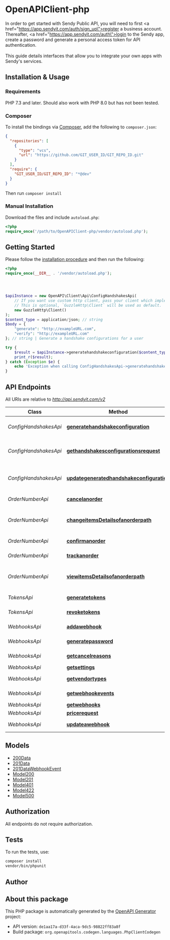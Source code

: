 # OpenAPIClient-php


  In order to get started with Sendy Public API, you will need to first <a href=\"https://app.sendyit.com/auth/sign_up\">register a business account</a>.<br>
  Thereafter, <a href=\"https://app.sendyit.com/auth\">login</a> to the Sendy app, create a password and generate a personal access token for API authentication.<br><br>
  This guide details interfaces that allow you to integrate your own apps with Sendy's services.<br>



## Installation & Usage

### Requirements

PHP 7.3 and later.
Should also work with PHP 8.0 but has not been tested.

### Composer

To install the bindings via [Composer](https://getcomposer.org/), add the following to `composer.json`:

```json
{
  "repositories": [
    {
      "type": "vcs",
      "url": "https://github.com/GIT_USER_ID/GIT_REPO_ID.git"
    }
  ],
  "require": {
    "GIT_USER_ID/GIT_REPO_ID": "*@dev"
  }
}
```

Then run `composer install`

### Manual Installation

Download the files and include `autoload.php`:

```php
<?php
require_once('/path/to/OpenAPIClient-php/vendor/autoload.php');
```

## Getting Started

Please follow the [installation procedure](#installation--usage) and then run the following:

```php
<?php
require_once(__DIR__ . '/vendor/autoload.php');




$apiInstance = new OpenAPI\Client\Api\ConfigHandshakesApi(
    // If you want use custom http client, pass your client which implements `GuzzleHttp\ClientInterface`.
    // This is optional, `GuzzleHttp\Client` will be used as default.
    new GuzzleHttp\Client()
);
$content_type = application/json; // string
$body = {
    "generate": "http://exampleURL.com",
    "verify": "http://exampleURL.com"
}; // string | Generate a handshake configurations for a user

try {
    $result = $apiInstance->generatehandshakeconfiguration($content_type, $body);
    print_r($result);
} catch (Exception $e) {
    echo 'Exception when calling ConfigHandshakesApi->generatehandshakeconfiguration: ', $e->getMessage(), PHP_EOL;
}

```

## API Endpoints

All URIs are relative to *http://api.sendyit.com/v2*

Class | Method | HTTP request | Description
------------ | ------------- | ------------- | -------------
*ConfigHandshakesApi* | [**generatehandshakeconfiguration**](docs/Api/ConfigHandshakesApi.md#generatehandshakeconfiguration) | **POST** /config/handshakes | Generate handshake configuration
*ConfigHandshakesApi* | [**gethandshakesconfigurationsrequest**](docs/Api/ConfigHandshakesApi.md#gethandshakesconfigurationsrequest) | **GET** /config/handshakes | Get handshakes configurations request
*ConfigHandshakesApi* | [**updategeneratedhandshakeconfiguration**](docs/Api/ConfigHandshakesApi.md#updategeneratedhandshakeconfiguration) | **PUT** /config/handshakes | Update generated handshake configuration
*OrderNumberApi* | [**cancelanorder**](docs/Api/OrderNumberApi.md#cancelanorder) | **POST** /orders/{orderNumber}/cancel | Cancel an order
*OrderNumberApi* | [**changeitemsDetailsofanorderpath**](docs/Api/OrderNumberApi.md#changeitemsdetailsofanorderpath) | **PUT** /orders/order-paths | Change items/details of an order path
*OrderNumberApi* | [**confirmanorder**](docs/Api/OrderNumberApi.md#confirmanorder) | **POST** /orders | Confirm an order
*OrderNumberApi* | [**trackanorder**](docs/Api/OrderNumberApi.md#trackanorder) | **GET** /orders/{orderNumber} | Track an order
*OrderNumberApi* | [**viewitemsDetailsofanorderpath**](docs/Api/OrderNumberApi.md#viewitemsdetailsofanorderpath) | **GET** /orders/{orderNumber}/order-paths | View items/details of an order path
*TokensApi* | [**generatetokens**](docs/Api/TokensApi.md#generatetokens) | **POST** /tokens/generate | Generate tokens
*TokensApi* | [**revoketokens**](docs/Api/TokensApi.md#revoketokens) | **POST** /tokens/revoke | Revoke tokens
*WebhooksApi* | [**addawebhook**](docs/Api/WebhooksApi.md#addawebhook) | **POST** /webhooks | Add a webhook
*WebhooksApi* | [**generatepassword**](docs/Api/WebhooksApi.md#generatepassword) | **POST** /passwords/generate | Generate password
*WebhooksApi* | [**getcancelreasons**](docs/Api/WebhooksApi.md#getcancelreasons) | **GET** /cancel-reasons | Get cancel reasons
*WebhooksApi* | [**getsettings**](docs/Api/WebhooksApi.md#getsettings) | **GET** /settings | Get settings
*WebhooksApi* | [**getvendortypes**](docs/Api/WebhooksApi.md#getvendortypes) | **GET** /vendor-types | Get vendor types
*WebhooksApi* | [**getwebhookevents**](docs/Api/WebhooksApi.md#getwebhookevents) | **GET** /webhook-events | Get webhook events
*WebhooksApi* | [**getwebhooks**](docs/Api/WebhooksApi.md#getwebhooks) | **GET** /webhooks | Get webhooks
*WebhooksApi* | [**pricerequest**](docs/Api/WebhooksApi.md#pricerequest) | **POST** /price-request | Price request
*WebhooksApi* | [**updateawebhook**](docs/Api/WebhooksApi.md#updateawebhook) | **PATCH** /webhooks | Update a webhook

## Models

- [200Data](docs/Model/200Data.md)
- [201Data](docs/Model/201Data.md)
- [201DataWebhookEvent](docs/Model/201DataWebhookEvent.md)
- [Model200](docs/Model/Model200.md)
- [Model201](docs/Model/Model201.md)
- [Model401](docs/Model/Model401.md)
- [Model422](docs/Model/Model422.md)
- [Model500](docs/Model/Model500.md)

## Authorization
All endpoints do not require authorization.
## Tests

To run the tests, use:

```bash
composer install
vendor/bin/phpunit
```

## Author



## About this package

This PHP package is automatically generated by the [OpenAPI Generator](https://openapi-generator.tech) project:

- API version: `de1aa17a-d33f-4aca-9dc5-98822ff83a8f`
- Build package: `org.openapitools.codegen.languages.PhpClientCodegen`

